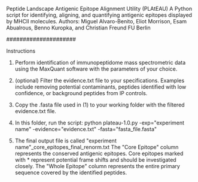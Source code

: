Peptide Landscape Antigenic Epitope Alignment Utility (PLAtEAU)
A Python script for identifying, aligning, and quantifying antigenic epitopes displayed by MHCII molecules.
Authors: Miguel Alvaro-Benito, Eliot Morrison, Esam Abualrous, Benno Kuropka, and Christian Freund
FU Berlin

#####################

Instructions

1. Perform identification of immunopeptidome mass spectrometric data using the MaxQuant software with the parameters of your choice.

2. (optional) Filter the evidence.txt file to your specifications. Examples include removing potential contaminants, peptides identified with low confidence, or background peptides from IP controls. 

3. Copy the .fasta file used in (1) to your working folder with the filtered evidence.txt file. 

4. In this folder, run the script:
 python plateau-1.0.py -exp="experiment name" -evidence="evidence.txt" -fasta="fasta_file.fasta"
    
5. The final output file is called "experiment name"_core_epitopes_final_renorm.txt
The "Core Epitope" column represents the conserved antigenic epitopes. Core epitopes marked with * represent potential frame shifts and should be investigated closely.
The "Whole Epitope" column represents the entire primary sequence covered by the identified peptides. 
